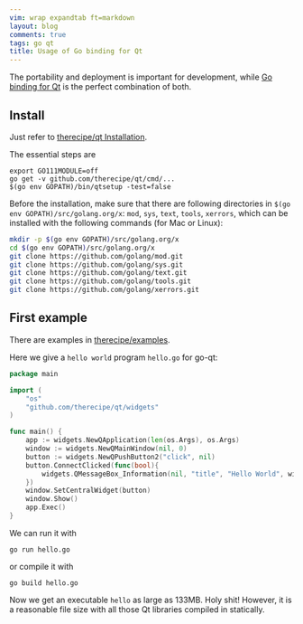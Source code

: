 ```yaml
---
vim: wrap expandtab ft=markdown
layout: blog
comments: true
tags: go qt
title: Usage of Go binding for Qt
---
```


The portability and deployment is important for development, while [Go binding for Qt](https://github.com/therecipe/qt) is the perfect combination of both.

## Install

Just refer to [therecipe/qt Installation](https://github.com/therecipe/qt#installation).

The essential steps are
```
export GO111MODULE=off
go get -v github.com/therecipe/qt/cmd/...
$(go env GOPATH)/bin/qtsetup -test=false
```

Before the installation, make sure that there are following directories in `$(go env GOPATH)/src/golang.org/x`: `mod`, `sys`, `text`, `tools`, `xerrors`, which can be installed with the following commands (for Mac or Linux):

```bash
mkdir -p $(go env GOPATH)/src/golang.org/x
cd $(go env GOPATH)/src/golang.org/x
git clone https://github.com/golang/mod.git
git clone https://github.com/golang/sys.git
git clone https://github.com/golang/text.git
git clone https://github.com/golang/tools.git
git clone https://github.com/golang/xerrors.git
```

## First example

There are examples in [therecipe/examples](https://github.com/therecipe/examples).

Here we give a `hello world` program `hello.go` for go-qt:

```go
package main

import (
	"os"
	"github.com/therecipe/qt/widgets"
)

func main() {
	app := widgets.NewQApplication(len(os.Args), os.Args)
	window := widgets.NewQMainWindow(nil, 0)
	button := widgets.NewQPushButton2("click", nil)
	button.ConnectClicked(func(bool){
		widgets.QMessageBox_Information(nil, "title", "Hello World", widgets.QMessageBox__Ok, widgets.QMessageBox__Ok)
	})
	window.SetCentralWidget(button)
	window.Show()
	app.Exec()
}
```

We can run it with
```
go run hello.go
```
or compile it with
```
go build hello.go
```

Now we get an executable `hello` as large as 133MB. Holy shit! However, it is a reasonable file size with all those Qt libraries compiled in statically.


